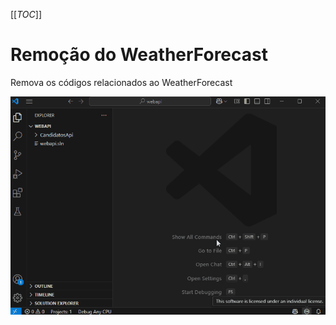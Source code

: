 [[_TOC_]]

# Remoção do WeatherForecast

Remova os códigos relacionados ao WeatherForecast

![gifanimation.gif](/.attachments/gifanimation-b4179797-e60f-4446-b563-43bc249adf07.gif)